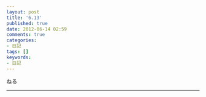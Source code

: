 ```yaml
---
layout: post
title: '6.13'
published: true
date: 2012-06-14 02:59
comments: true
categories:
- 日記
tags: []
keywords:
- 日記
---
```

ねる

---


